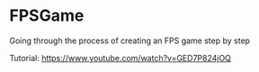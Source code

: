 # FPSGame
Going through the process of creating an FPS game step by step


Tutorial:
https://www.youtube.com/watch?v=GED7P824jOQ
